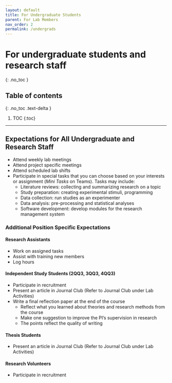 ```yaml
---
layout: default
title: For Undergraduate Students
parent: For Lab Members
nav_order: 2
permalink: /undergrads
---
```


# For undergraduate students and research staff
{: .no_toc }

## Table of contents
{: .no_toc .text-delta }

1. TOC
{:toc}

---

## Expectations for All Undergraduate and Research Staff
- Attend weekly lab meetings
- Attend project specific meetings
- Attend scheduled lab shifts
- Participate in special tasks that you can choose based on your interests or assignment (*Mini Tasks* on Teams). Tasks may include:
    - Literature reviews: collecting and summarizing research on a topic
    - Study preparation: creating experimental stimuli, programming
    - Data collection: run studies as an experimenter
    - Data analysis: pre-processing and statistical analyses
    - Software development: develop modules for the research management system

### Additional Position Specific Expectations
#### Research Assistants
- Work on assigned tasks 
- Assist with training new members 
- Log hours 

#### Independent Study Students (2QQ3, 3QQ3, 4QQ3)
- Participate in recruitment
- Present an article in Journal Club (Refer to Journal Club under Lab Activities) 
- Write a final reflection paper at the end of the course
    - Reflect what you learned about theories and research methods from the course
    - Make one suggestion to improve the PI’s supervision in research
    - The points reflect the quality of writing

#### Thesis Students
- Present an article in Journal Club (Refer to Journal Club under Lab Activities)


#### Research Volunteers
- Participate in recruitment

